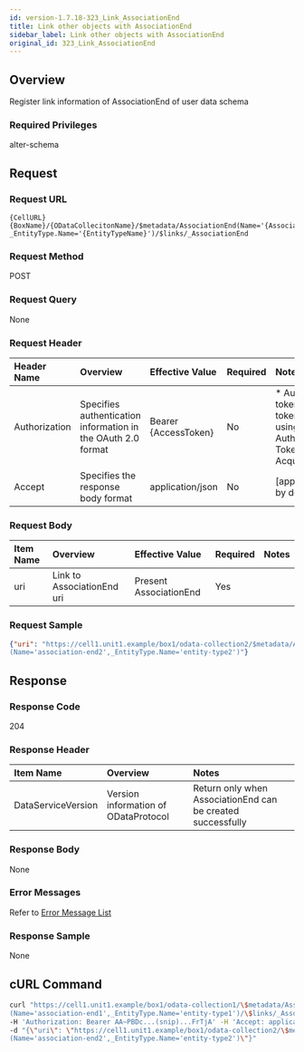 ```yaml
---
id: version-1.7.18-323_Link_AssociationEnd
title: Link other objects with AssociationEnd
sidebar_label: Link other objects with AssociationEnd
original_id: 323_Link_AssociationEnd
---
```


## Overview

Register link information of AssociationEnd of user data schema

### Required Privileges

alter-schema


## Request

### Request URL

```
{CellURL}{BoxName}/{ODataCollecitonName}/$metadata/AssociationEnd(Name='{AssociationEndName}', 
_EntityType.Name='{EntityTypeName}')/$links/_AssociationEnd
```

### Request Method

POST

### Request Query

None

### Request Header

|Header Name|Overview|Effective Value|Required|Notes|
|:--|:--|:--|:--|:--|
|Authorization|Specifies authentication information in the OAuth 2.0 format|Bearer {AccessToken}|No|* Authentication tokens are the tokens acquired using the Authentication Token Acquisition API|
|Accept|Specifies the response body format|application/json|No|[application/json] by default|

### Request Body

|Item Name|Overview|Effective Value|Required|Notes|
|:--|:--|:--|:--|:--|
|uri|Link to AssociationEnd uri|Present AssociationEnd|Yes||

### Request Sample

```JSON
{"uri": "https://cell1.unit1.example/box1/odata-collection2/$metadata/AssociationEnd
(Name='association-end2',_EntityType.Name='entity-type2')"}
```


## Response

### Response Code

204

### Response Header

|Item Name|Overview|Notes|
|:--|:--|:--|
|DataServiceVersion|Version information of ODataProtocol|Return only when AssociationEnd can be created successfully|

### Response Body

None

### Error Messages

Refer to [Error Message List](004_Error_Messages.md)

### Response Sample

None


## cURL Command

```sh
curl "https://cell1.unit1.example/box1/odata-collection1/\$metadata/AssociationEnd\
(Name='association-end1',_EntityType.Name='entity-type1')/\$links/_AssociationEnd" -X POST -i \
-H 'Authorization: Bearer AA~PBDc...(snip)...FrTjA' -H 'Accept: application/json' \
-d "{\"uri\": \"https://cell1.unit1.example/box1/odata-collection2/\$metadata/AssociationEnd\
(Name='association-end2',_EntityType.Name='entity-type2')\"}"
```


